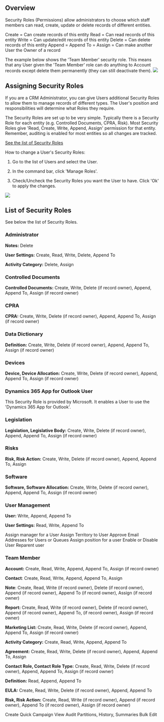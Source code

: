 ## Overview

Security Roles (Permissions) allow administrators to choose which staff members can read, create, update or delete records of different entities.

Create = Can create records of this entity
Read = Can read records of this entity
Write = Can update/edit records of this entity
Delete = Can delete records of this entity
Append = 
Append To = 
Assign = Can make another User the Owner of a record

The example below shows the 'Team Member' security role. This means that any User given the 'Team Member' role can do anything to Account records except delete them permanently (they can still deactivate them). 
<img src="../images/sec-roles-example.png" />

## Assigning Security Roles

If you are a CRM Administrator, you can give Users additional Security Roles to allow them to manage records of different types. The User's position and responsibilities will determine what Roles they require.

The Security Roles are set up to be very simple. Typically there is a Security Role for each entity (e.g. Controlled Documents, CPRA, Risk). Most Security Roles give 'Read, Create, Write, Append, Assign' permission for that entity. Remember, auditing is enabled for most entities so all changes are tracked.

[See the list of Security Roles](/sec-roles)

How to change a User's Security Roles:

1. Go to the list of Users and select the User.

1. In the command bar, click 'Manage Roles'.

1. Check/Uncheck the Security Roles you want the User to have. Click 'Ok' to apply the changes.

<img src="/gifs/assign_security_role.gif" />

## List of Security Roles

See below the list of Security Roles.

### Administrator
**Notes:** Delete

**User Settings:** Create, Read, Write, Delete, Append To

**Activity Category:** Delete, Assign

### Controlled Documents
**Controlled Documents:** Create, Write, Delete (if record owner), Append, Append To, Assign (if record owner)

### CPRA
**CPRA:** Create, Write, Delete (if record owner), Append, Append To, Assign (if record owner)

### Data Dictionary
**Definition:** Create, Write, Delete (if record owner), Append, Append To, Assign (if record owner)

### Devices
**Device, Device Allocation:** Create, Write, Delete (if record owner), Append, Append To, Assign (if record owner)

### Dynamics 365 App for Outlook User

This Security Role is provided by Microsoft. It enables a User to use the 'Dynamics 365 App for Outlook'.

### Legislation
**Legislation, Legislative Body:** Create, Write, Delete (if record owner), Append, Append To, Assign (if record owner)

### Risks
**Risk, Risk Action:** Create, Write, Delete (if record owner), Append, Append To, Assign

### Software
**Software, Software Allocation:** Create, Write, Delete (if record owner), Append, Append To, Assign (if record owner)

### User Management
**User:** Write, Append, Append To

**User Settings:** Read, Write, Append To

Assign manager for a User
Assign Territory to User
Approve Email Addresses for Users or Queues
Assign position for a user
Enable or Disable User
Reparent user

### Team Member
**Account:** Create, Read, Write, Append, Append To, Assign (if record owner)

**Contact**: Create, Read, Write, Append, Append To, Assign

**Note**: Create, Read, Write (if record owner), Delete (if record owner), Append (if record owner), Append To (if record owner), Assign (if record owner)

**Report:** Create, Read, Write (if record owner), Delete (if record owner), Append (if record owner), Append To, (if record owner), Assign (if record owner)

**Marketing List:** Create, Read, Write, Delete (if record owner), Append, Append To, Assign (if record owner)

**Activity Category:** Create, Read, Write, Append, Append To

**Agreement:** Create, Read, Write, Delete (if record owner), Append, Append To, Assign

**Contact Role, Contact Role Type:** Create, Read, Write, Delete (if record owner), Append, Append To, Assign (if record owner)

**Definition:** Read, Append, Append To

**EULA:** Create, Read, Write, Delete (if record owner), Append, Append To

**Risk, Risk Action:** Create, Read, Write (if record owner), Append (if record owner), Append To (if record owner), Assign (if record owner)

Create Quick Campaign
View Audit Partitions, History, Summaries
Bulk Edit